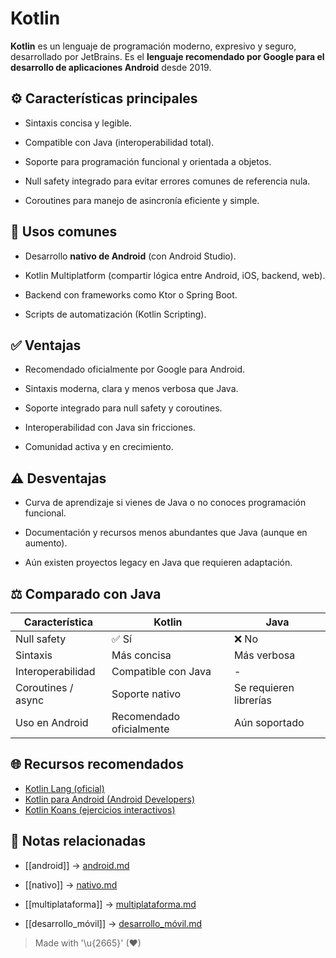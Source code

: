 # Kotlin

**Kotlin** es un lenguaje de programación moderno, expresivo y seguro, desarrollado por JetBrains. Es el **lenguaje recomendado por Google para el desarrollo de aplicaciones Android** desde 2019.

## ⚙️ Características principales

- Sintaxis concisa y legible. 
 
- Compatible con Java (interoperabilidad total).  
- Soporte para programación funcional y orientada a objetos.  
- Null safety integrado para evitar errores comunes de referencia nula.  
- Coroutines para manejo de asincronía eficiente y simple.  

## 📲 Usos comunes

- Desarrollo **nativo de Android** (con Android Studio).  

- Kotlin Multiplatform (compartir lógica entre Android, iOS, backend, web).  
- Backend con frameworks como Ktor o Spring Boot.  
- Scripts de automatización (Kotlin Scripting).  

## ✅ Ventajas

- Recomendado oficialmente por Google para Android.  

- Sintaxis moderna, clara y menos verbosa que Java.  
- Soporte integrado para null safety y coroutines.  
- Interoperabilidad con Java sin fricciones.  
- Comunidad activa y en crecimiento.  

## ⚠️ Desventajas

- Curva de aprendizaje si vienes de Java o no conoces programación funcional.
  
- Documentación y recursos menos abundantes que Java (aunque en aumento).  
- Aún existen proyectos legacy en Java que requieren adaptación.  

## ⚖️ Comparado con Java

| Característica     | Kotlin                   | Java                   |
| ------------------ | ------------------------ | ---------------------- |
| Null safety        | ✅ Sí                     | ❌ No                   |
| Sintaxis           | Más concisa              | Más verbosa            |
| Interoperabilidad  | Compatible con Java      | -                      |
| Coroutines / async | Soporte nativo           | Se requieren librerías |
| Uso en Android     | Recomendado oficialmente | Aún soportado          |

## 🌐 Recursos recomendados

- [Kotlin Lang (oficial)](https://kotlinlang.org/)  
- [Kotlin para Android (Android Developers)](https://developer.android.com/kotlin)  
- [Kotlin Koans (ejercicios interactivos)](https://play.kotlinlang.org/koans/overview)  

## 🔗 Notas relacionadas

- [[android]] → [android.md](android.md) 
 
- [[nativo]] → [nativo.md](nativo.md)  
- [[multiplataforma]] → [multiplataforma.md](multiplataforma.md)  
- [[desarrollo_móvil]] → [desarrollo_móvil.md](desarrollo_móvil.md)  

> Made with '\u{2665}' (♥)
